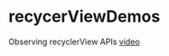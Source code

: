 # recycerViewDemos
Observing recyclerView APIs
[video](https://drive.google.com/file/d/0B6Ab-VWhCAAILXVKUW4xSWp3cGM/view?usp=sharing)
